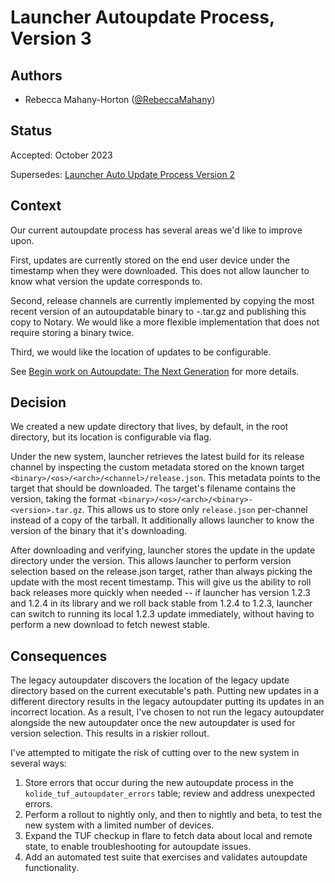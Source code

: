 # Launcher Autoupdate Process, Version 3

## Authors

- Rebecca Mahany-Horton ([@RebeccaMahany](https://github.com/RebeccaMahany))

## Status

Accepted: October 2023

Supersedes: [Launcher Auto Update Process Version 2](2019-09-05_autoupdate_v2.md)

## Context

Our current autoupdate process has several areas we'd like to improve upon.

First, updates are currently stored on the end user device under the timestamp
when they were downloaded. This does not allow launcher to know what version
the update corresponds to.

Second, release channels are currently implemented by copying the most recent
version of an autoupdatable binary to <binary>-<channel>.tar.gz and publishing
this copy to Notary. We would like a more flexible implementation that does not
require storing a binary twice.

Third, we would like the location of updates to be configurable.

See [Begin work on Autoupdate: The Next Generation](https://github.com/kolide/launcher/issues/954)
for more details.

## Decision

We created a new update directory that lives, by default, in the root
directory, but its location is configurable via flag.

Under the new system, launcher retrieves the latest build for its release
channel by inspecting the custom metadata stored on the known target
`<binary>/<os>/<arch>/<channel>/release.json`. This metadata points to the
target that should be downloaded. The target's filename contains the version,
taking the format `<binary>/<os>/<arch>/<binary>-<version>.tar.gz`. This allows
us to store only `release.json` per-channel instead of a copy of the tarball.
It additionally allows launcher to know the version of the binary that it's
downloading.

After downloading and verifying, launcher stores the update in the update
directory under the version. This allows launcher to perform version selection
based on the release.json target, rather than always picking the update with
the most recent timestamp. This will give us the ability to roll back releases
more quickly when needed -- if launcher has version 1.2.3 and 1.2.4 in its
library and we roll back stable from 1.2.4 to 1.2.3, launcher can switch to
running its local 1.2.3 update immediately, without having to perform a new
download to fetch newest stable.

## Consequences

The legacy autoupdater discovers the location of the legacy update directory
based on the current executable's path. Putting new updates in a different
directory results in the legacy autoupdater putting its updates in an incorrect
location. As a result, I've chosen to not run the legacy autoupdater alongside
the new autoupdater once the new autoupdater is used for version selection.
This results in a riskier rollout.

I've attempted to mitigate the risk of cutting over to the new system in
several ways:

1. Store errors that occur during the new autoupdate process in the
`kolide_tuf_autoupdater_errors` table; review and address unexpected errors.
1. Perform a rollout to nightly only, and then to nightly and beta, to test the
new system with a limited number of devices.
1. Expand the TUF checkup in flare to fetch data about local and remote state,
to enable troubleshooting for autoupdate issues.
1. Add an automated test suite that exercises and validates autoupdate
functionality.
